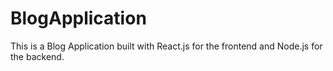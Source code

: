 # BlogApplication
 This is a Blog Application built with React.js for the frontend and Node.js for the backend.
